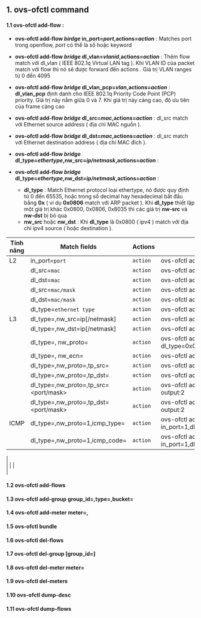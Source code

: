 ## 1. ovs-ofctl command

#### 1.1 ovs-ofctl add-flow <bridge> <flow> : 

- **ovs-ofctl add-flow *birdge* in_port=*port*,actions=*action*** : Matches port trong openflow, *port* có thể là số hoặc keyword

- **ovs-ofctl add-flow *bridge* dl_vlan=*vlanid*,actions=*action*** : Thêm flow match với dl_vlan ( IEEE 802.1q Virtual LAN tag ). Khi VLAN ID của packet match với flow thì nó sẽ được forward đến actions . Giá trị VLAN ranges từ 0 đến 4095

- **ovs-ofctl add-flow *bridge* dl_vlan_pcp=*vlan*,actions=*action*** : **dl_vlan_pcp** định danh cho IEEE 802.1q Priority Code Point (PCP) priority. Giá trị này nằm giữa 0 và 7. Khi giá trị này càng cao, độ ưu tiên của frame càng cao

- **ovs-ofctl add-flow *bridge* dl_src=*mac*,actions=*action*** : dl_src match với Ethernet source address ( địa chỉ MAC nguồn ). 

- **ovs-ofctl add-flow *bridge* dl_dst=*mac*,actions=*action*** : dl_src match với Ethernet destination address ( địa chỉ MAC đích ).

- **ovs-ofctl add-flow *bridge* dl_type=*ethertype*,nw_src=*ip/netmask*,actions=*action*** : 
- **ovs-ofctl add-flow *bridge* dl_type=*ethertype*,nw_dst=*ip/netmask*,actions=*action*** : 
   - **dl_type** : Match Ethernet protocol loại ethertype, nó được quy định từ 0 đến 65535, hoặc trong số decimal hay hexadecimal bắt đầu bằng **0x** ( ví dụ **0x0806** match với ARP packet ). Khi **dl_type** thiết lập một giá trị khác 0x0800, 0x0806, 0x8035 thì các giá trị **nw-src** và **nw-dst** bị bỏ qua
   - **nw_src** hoặc **nw_dst** : Khi **dl_type** là 0x0800 ( ipv4 ) match với địa chỉ ipv4 source ( hoặc destination ).

| Tính năng | Match fields | Actions | Example |
|---|-----|----|---|
|   L2  | in_port=``port`` | ``action`` | ovs-ofctl add-flow br0 in_port=1,actions=output:2 | 
|  | dl_src=``mac`` | ``action`` | ovs-ofctl add-flow br0 in_port=1,dl_src=22:22:22:22:22:22,actions=output:2 |
|  | dl_dst=``mac`` | ``action`` | ovs-ofctl add-flow br0 in_port=1,dl_dst=00:0B:C4:A8:22:B0,actions=output:2 | 
|  | dl_src=``mac/mask`` | ``action`` | ovs-ofctl add-flow br0 in_port=1,dl_src=00:0B:C4:A8:22:B0/ff:ff:ff:ff:ff:ff,actions=output:2 |
|  | dl_dst=``mac/mask`` | ``action`` |ovs-ofctl add-flow br0 in_port=1,dl_dst=00:0B:C4:A8:22:B0/ff:ff:ff:ff:ff:ff,actions=output:2 |
|  | dl_type=``ethernet type`` |  ``action`` | ovs-ofctl add-flow br0 in_port=1,dl_type=0x0800,actions=output:2 |
|  L3 | dl_type=<ethernet type>,nw_src=ip[/netmask] | ``action`` | ovs-ofctl add-flow br0 in_port=1,dl_type=0x0800,nw_src=1.1.1.0/24,actions=output:2 |
|  |  dl_type=<ethernet type>,nw_dst=ip[/netmask] | ``action`` | ovs-ofctl add-flow br0 in_port=1,dl_type=0x0800,nw_dst=1.1.1.0/24,actions=output:2 |
|  | dl_type=<Ethernet type>, nw_proto=<proto> | ``action`` | ovs-ofctl add-flow br0 dl_type=0x0800,in_port=1,nw_proto=17,actions=set_field:22:33:33:33:33:33-\>dst,output:2 | 
|  |  dl_type=<ethernet type>, nw_ecn=<ecn> | ``action`` | ovs-ofctl add-flow br0 dl_type=0x0800,in_port=1,nw_ecn=1,actions= output:2 |
|  | dl_type=<ethernettype>,nw_proto=<proto>,tp_src=<port> | ``action`` | ovs-ofctl add-flow br0 dl_type=0x0800,in_port=1, nw_proto =6, tp_src=800,actions= output:2 |
|  | dl_type=<ethernet type>,nw_proto=<proto>,tp_dst=<port> | ``action`` | ovs-ofctl add-flow br0  dl_type=0x0800,in_port=1, nw_proto =6, tp_dst=800,actions= output:2 |
|  | dl_type=<ethernettype>,nw_proto=<proto>,tp_src=<port/mask> | ``action`` | ovs-ofctl add-flow br0  dl_type=0x0800,in_port=1, nw_proto =6, tp_src= 2002/oxffff,actions= output:2 |
|  | dl_type=<ethernet type>,nw_proto=<proto>,tp_dst=<port/mask> | ``action`` | ovs-ofctl add-flow br0  dl_type=0x0800,in_port=1, nw_proto =6, tp_dst=2002/oxffff,actions= output:2 |
| ICMP | dl_type=<ethernettype>,nw_proto=1,icmp_type=<type> | ``action`` | ovs-ofctl add-flow br0 in_port=1,dl_type=0x0800,nw_proto=1,icmp_type=0,nw_dst=96.115.0.0/17,actions=meter:2,all |
|   | dl_type=<ethernettype>,nw_proto=1,icmp_code=<type> | ``action`` | ovs-ofctl add-flow br0 in_port=1,dl_type=0x0800,nw_proto=1,icmp_type=8,icmp_code=100,actions=output:2" | 
|   
|
|
|   
|   
   
   
   
   
   


#### 1.2 ovs-ofctl add-flows <bridge> <file>
  
#### 1.3 ovs-ofctl add-group <bridge> group_id=<id>,type=<type>,bucket=<actions>
  
#### 1.4 ovs-ofctl add-meter <bridge> meter=<id>,<meter-parameter>

#### 1.5 ovs-ofctl bundle <bridge> <bundle>
  
#### 1.6 ovs-ofctl del-flows <bridge> <flow>
  
#### 1.7 ovs-ofctl del-group <bridge> [group_id=<id>]
  
#### 1.8 ovs-ofctl del-meter <bridge> meter=<id>
  
#### 1.9 ovs-ofctl del-meters <bridge>

#### 1.10 ovs-ofctl dump-desc <bridge>

#### 1.11 ovs-ofctl dump-flows <bridge> <flow>
